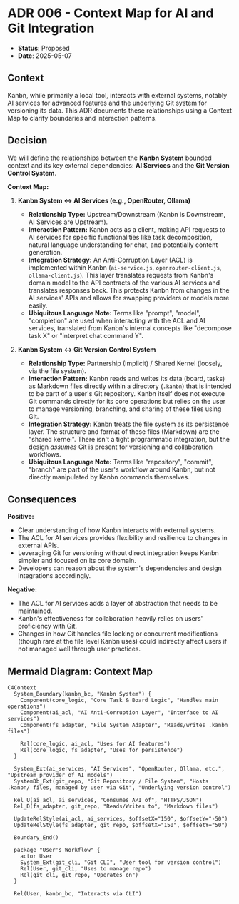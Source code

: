 # ADR 006 - Context Map for AI and Git Integration

- **Status**: Proposed
- **Date**: 2025-05-07

## Context

Kanbn, while primarily a local tool, interacts with external systems, notably AI services for advanced features and the underlying Git system for versioning its data. This ADR documents these relationships using a Context Map to clarify boundaries and interaction patterns.

## Decision

We will define the relationships between the **Kanbn System** bounded context and its key external dependencies: **AI Services** and the **Git Version Control System**.

**Context Map:**

1.  **Kanbn System <-> AI Services (e.g., OpenRouter, Ollama)**
    *   **Relationship Type:** Upstream/Downstream (Kanbn is Downstream, AI Services are Upstream).
    *   **Interaction Pattern:** Kanbn acts as a client, making API requests to AI services for specific functionalities like task decomposition, natural language understanding for chat, and potentially content generation.
    *   **Integration Strategy:** An Anti-Corruption Layer (ACL) is implemented within Kanbn (`ai-service.js`, `openrouter-client.js`, `ollama-client.js`). This layer translates requests from Kanbn's domain model to the API contracts of the various AI services and translates responses back. This protects Kanbn from changes in the AI services' APIs and allows for swapping providers or models more easily.
    *   **Ubiquitous Language Note:** Terms like "prompt", "model", "completion" are used when interacting with the ACL and AI services, translated from Kanbn's internal concepts like "decompose task X" or "interpret chat command Y".

2.  **Kanbn System <-> Git Version Control System**
    *   **Relationship Type:** Partnership (Implicit) / Shared Kernel (loosely, via the file system).
    *   **Interaction Pattern:** Kanbn reads and writes its data (board, tasks) as Markdown files directly within a directory (`.kanbn`) that is intended to be partt of a user's Git repository. Kanbn itself does not execute Git commands directly for its core operations but relies on the user to manage versioning, branching, and sharing of these files using Git.
    *   **Integration Strategy:** Kanbn treats the file system as its persistence layer. The structure and format of these files (Markdown) are the "shared kernel". There isn't a tight programmatic integration, but the design *assumes* Git is present for versioning and collaboration workflows.
    *   **Ubiquitous Language Note:** Terms like "repository", "commit", "branch" are part of the user's workflow around Kanbn, but not directly manipulated by Kanbn commands themselves.

## Consequences

**Positive:**
-   Clear understanding of how Kanbn interacts with external systems.
-   The ACL for AI services provides flexibility and resilience to changes in external APIs.
-   Leveraging Git for versioning without direct integration keeps Kanbn simpler and focused on its core domain.
-   Developers can reason about the system's dependencies and design integrations accordingly.

**Negative:**
-   The ACL for AI services adds a layer of abstraction that needs to be maintained.
-   Kanbn's effectiveness for collaboration heavily relies on users' proficiency with Git.
-   Changes in how Git handles file locking or concurrent modifications (though rare at the file level Kanbn uses) could indirectly affect users if not managed well through user practices.

## Mermaid Diagram: Context Map

```mermaid
C4Context
  System_Boundary(kanbn_bc, "Kanbn System") {
    Component(core_logic, "Core Task & Board Logic", "Handles main operations")
    Component(ai_acl, "AI Anti-Corruption Layer", "Interface to AI services")
    Component(fs_adapter, "File System Adapter", "Reads/writes .kanbn files")

    Rel(core_logic, ai_acl, "Uses for AI features")
    Rel(core_logic, fs_adapter, "Uses for persistence")
  }

  System_Ext(ai_services, "AI Services", "OpenRouter, Ollama, etc.", "Upstream provider of AI models")
  SystemDb_Ext(git_repo, "Git Repository / File System", "Hosts .kanbn/ files, managed by user via Git", "Underlying version control")

  Rel_U(ai_acl, ai_services, "Consumes API of", "HTTPS/JSON")
  Rel_D(fs_adapter, git_repo, "Reads/Writes to", "Markdown files")

  UpdateRelStyle(ai_acl, ai_services, $offsetX="150", $offsetY="-50")
  UpdateRelStyle(fs_adapter, git_repo, $offsetX="150", $offsetY="50")

  Boundary_End()

  package "User's Workflow" {
    actor User
    System_Ext(git_cli, "Git CLI", "User tool for version control")
    Rel(User, git_cli, "Uses to manage repo")
    Rel(git_cli, git_repo, "Operates on")
  }

  Rel(User, kanbn_bc, "Interacts via CLI")

```
